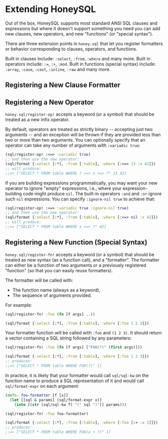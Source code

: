 # Extending HoneySQL

Out of the box, HoneySQL supports most standard ANSI SQL clauses
and expressions but where it doesn't support something you need
you can add new clauses, new operators, and new "functions" (or
"special syntax").

There are three extension points in `honey.sql` that let you
register formatters or behavior corresponding to clauses,
operators, and functions.

Built in clauses include: `:select`, `:from`, `:where` and
many more. Built in operators include: `:=`, `:+`, `:mod`.
Built in functions (special syntax) include: `:array`, `:case`,
`:cast`, `:inline`, `:raw` and many more.

## Registering a New Clause Formatter

## Registering a New Operator

`honey.sql/register-op!` accepts a keyword (or a symbol) that
should be treated as a new infix operator.

By default, operators are treated as strictly binary --
accepting just two arguments -- and an exception will be
thrown if they are provided less than two or more than
two arguments. You can optionally specify that an operator
can take any number of arguments with `:variadic true`:

```clojure
(sql/register-op! :<=> :variadic true)
;; and then use the new operator:
(sql/format {:select [:*], :from [:table], :where [:<=> 13 :x 42]})
;; will produce:
;;=> ["SELECT * FROM table WHERE ? <=> x <=> ?" 13 42]
```

If you are building expressions programmatically, you
may want your new operator to ignore "empty" expressions,
i.e., where your expression-building code might produce
`nil`. The built-in operators `:and` and `:or` ignore
such `nil` expressions. You can specify `:ignore-nil true`
to achieve that:

```clojure
(sql/register-op! :<=> :variadic true :ignore-nil true)
;; and then use the new operator:
(sql/format {:select [:*], :from [:table], :where [:<=> nil :x 42]})
;; will produce:
;;=> ["SELECT * FROM table WHERE x <=> ?" 42]
```

## Registering a New Function (Special Syntax)

`honey.sql/register-fn!` accepts a keyword (or a symbol)
that should be treated as new syntax (as a function call),
and a "formatter". The formatter can either be a function
of two arguments or a previously registered "function" (so
that you can easily reuse formatters).

The formatter will be called with:
* The function name (always as a keyword),
* The sequence of arguments provided.

For example:

```clojure
(sql/register-fn! :foo (fn [f args] ..))

(sql/format {:select [:*], :from [:table], :where [:foo 1 2 3]})
```

Your formatter function will be called with `:foo` and `(1 2 3)`.
It should return a vector containing a SQL string followed by
any parameters:

```clojure
(sql/register-fn! :foo (fn [f args] ["FOO(?)" (first args)]))

(sql/format {:select [:*], :from [:table], :where [:foo 1 2 3]})
;; produces:
;;=> ["SELECT * FROM table WHERE FOO(?)" 1]
```

In practice, it is likely that your formatter would call
`sql/sql-kw` on the function name to produce a SQL representation
of it and would call `sql/format-expr` on each argument:

```clojure
(defn- foo-formatter [f [x]]
  (let [[sql & params] (sql/format-expr x)]
    (into [(str (sql/sql-kw f) "(" sql ")")] params)))

(sql/register-fn! :foo foo-formatter)

(sql/format {:select [:*], :from [:table], :where [:foo [:+ :a 1]]})
;; produces:
;;=> ["SELECT * FROM table WHERE FOO(a + ?)" 1]
```
